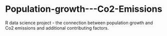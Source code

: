 # Population-growth---Co2-Emissions
R data science project - the connection between population growth and Co2 emissions and additional contributing factors. 
